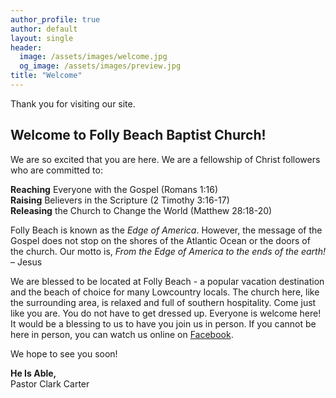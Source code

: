 ```yaml
---
author_profile: true
author: default
layout: single
header:
  image: /assets/images/welcome.jpg
  og_image: /assets/images/preview.jpg
title: "Welcome"
---
```


Thank you for visiting our site.

## Welcome to Folly Beach Baptist Church!

We are so excited that you are here. We are a fellowship of Christ followers who are committed to:

**Reaching** Everyone with the Gospel (Romans 1:16)  
**Raising** Believers in the Scripture (2 Timothy 3:16-17)  
**Releasing** the Church to Change the World (Matthew 28:18-20)

Folly Beach is known as the _Edge of America_. However, the message of the Gospel does not stop on
the shores of the Atlantic Ocean or the doors of the church. Our motto is, _From the Edge of America
to the ends of the earth!_ – Jesus

We are blessed to be located at Folly Beach - a popular vacation destination and the beach of choice
for many Lowcountry locals. The church here, like the surrounding area, is relaxed and full of
southern hospitality. Come just like you are. You do not have to get dressed up. Everyone is welcome
here! It would be a blessing to us to have you join us in person. If you cannot be here in person,
you can watch us online on [Facebook](https://www.facebook.com/FollyBeachBaptistChurch/).

We hope to see you soon!

**He Is Able,**  
Pastor Clark Carter
